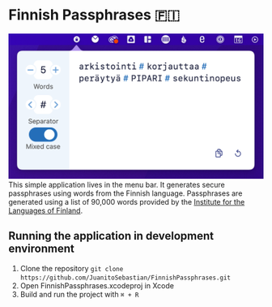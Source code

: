 # Finnish Passphrases 🇫🇮
![Screenshot of the UI](https://raw.githubusercontent.com/JuanitoSebastian/FinnishPassphrases/main/Documentation/ui_screenshot.png)
This simple application lives in the menu bar. It generates secure passphrases using words from the Finnish language. Passphrases are generated using a list of 90,000 words provided by the [Institute for the Languages of Finland](https://kaino.kotus.fi/sanat/nykysuomi/). 

## Running the application in development environment
1. Clone the repository
`git clone https://github.com/JuanitoSebastian/FinnishPassphrases.git`
2. Open FinnishPassphrases.xcodeproj in Xcode
3. Build and run the project with `⌘ + R`
